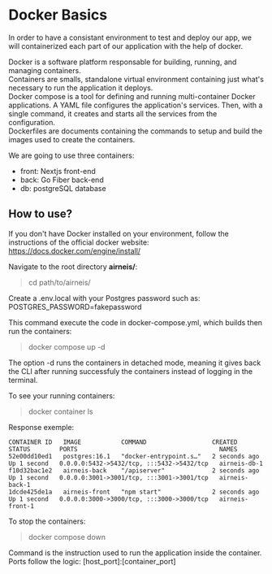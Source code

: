 # Docker Basics

<p> In order to have a consistant environment to test and deploy our app, we will containerized each part of our application with the help of docker.

Docker is a software platform responsable for building, running, and managing containers. <br>
Containers are smalls, standalone virtual environment containing just what's necessary to run the application it deploys. <br>
Docker compose is a tool for defining and running multi-container Docker applications. A YAML file configures the application's services. Then, with a single command, it creates and starts all the services from the configuration. <br>
Dockerfiles are documents containing the commands to setup and build the images used to create the containers.</p>

We are going to use three containers:

- front: Nextjs front-end
- back: Go Fiber back-end
- db: postgreSQL database

## How to use?

If you don't have Docker installed on your environment, follow the instructions of the official docker website: https://docs.docker.com/engine/install/ <br>

Navigate to the root directory **airneis/**:

> cd path/to/airneis/

Create a .env.local with your Postgres password such as: POSTGRES_PASSWORD=fakepassword

This command execute the code in docker-compose.yml, which builds then run the containers:

> docker compose up -d

The option -d runs the containers in detached mode, meaning it gives back the CLI after running successfuly the containers instead of logging in the terminal.

To see your running containers:

> docker container ls

Response exemple:

```
CONTAINER ID   IMAGE           COMMAND                  CREATED         STATUS        PORTS                                       NAMES
52e00dd10ed1   postgres:16.1   "docker-entrypoint.s…"   2 seconds ago   Up 1 second   0.0.0.0:5432->5432/tcp, :::5432->5432/tcp   airneis-db-1
f10d32bac1e2   airneis-back    "/apiserver"             2 seconds ago   Up 1 second   0.0.0.0:3001->3001/tcp, :::3001->3001/tcp   airneis-back-1
1dcde425de1a   airneis-front   "npm start"              2 seconds ago   Up 1 second   0.0.0.0:3000->3000/tcp, :::3000->3000/tcp   airneis-front-1
```

To stop the containers:

> docker compose down

Command is the instruction used to run the application inside the container. <br>
Ports follow the logic: [host_port]:[container_port]
